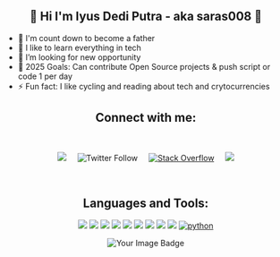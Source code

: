 
<h2 align="center">👋 Hi I'm Iyus Dedi Putra - aka saras008 👋</h2>

- 🔭 I'm count down to become a father
- 🌱 I like to learn everything in tech
- 👯 I’m looking for new opportunity
- 🥅 2025 Goals: Can contribute Open Source projects & push script or code 1 per day
- ⚡ Fun fact: I like cycling and reading about tech and crytocurrencies

<h2 align="center">Connect with me:</h2>
<br>
<p align="center">
  <a target="_blank"href="https://www.linkedin.com/in/iyus-dedi-putra-33a3925b/"><img src="https://img.shields.io/badge/linkedin-%230077B5.svg?&style=for-the-badge&logo=linkedin&logoColor=white" /></a>&nbsp;&nbsp;&nbsp;&nbsp;
  <img alt="Twitter Follow" src="https://img.shields.io/twitter/follow/idcrypto7?style=social">&nbsp;&nbsp;&nbsp;&nbsp;
  <a href="https://stackoverflow.com/users/7268393/iyus-dedi-putra" target="_blank"><img alt="Stack Overflow" src="https://img.shields.io/badge/-Stack%20Overflow-FE7A16?style=square&logo=Stack-Overflow&logoColor=white"></a>&nbsp;&nbsp;&nbsp;&nbsp;
  <a href="mailto:simatupang2000@gmail.com?subject=Hello%20Iyus,%20From%20Github"><img src="https://img.shields.io/badge/gmail-%23D14836.svg?&style=for-the-badge&logo=gmail&logoColor=white" /></a>
</p>
<br />
<h2 align="center">Languages and Tools:</h2>

<p align="center">
<a href="https://hub.docker.com/"><img src="https://img.icons8.com/color/48/000000/docker.png"/></a>
<a href="https://hub.docker.com/"><img src="https://img.icons8.com/color/48/000000/centos.png"/></a>
<a href="https://hub.docker.com/"><img src="https://img.icons8.com/color/48/000000/ubuntu--v1.png"/></a>
<a href="https://hub.docker.com/"><img src="https://img.icons8.com/color/48/000000/amazon-web-services.png"/></a>
<a href="https://hub.docker.com/"><img src="https://img.icons8.com/windows/48/000000/huawei-logo.png"/></a>
<a href="https://hub.docker.com/"><img src="https://img.icons8.com/color/48/000000/kubernetes.png"/></a>
<a href="https://hub.docker.com/"><img src="https://img.icons8.com/color/48/000000/elasticsearch.png"/></a>
<a href="https://hub.docker.com/"><img src="https://img.icons8.com/color/48/000000/visual-studio-code-2019.png"/></a>
<a href="https://hub.docker.com/"><img src="https://img.icons8.com/fluency/48/000000/grafana.png"/></a>
<a href="https://hub.docker.com/"><img src="https://img.icons8.com/color/48/000000/python--v1.png" alt="python" /></a>
</p>

<p align="center"><img src="https://tryhackme-badges.s3.amazonaws.com/aui2000.png" alt="Your Image Badge" />
</p>
